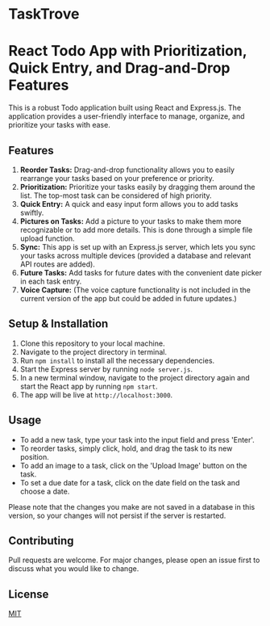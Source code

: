 # TaskTrove
# React Todo App with Prioritization, Quick Entry, and Drag-and-Drop Features

This is a robust Todo application built using React and Express.js. The application provides a user-friendly interface to manage, organize, and prioritize your tasks with ease.

## Features

1. **Reorder Tasks:** Drag-and-drop functionality allows you to easily rearrange your tasks based on your preference or priority.
2. **Prioritization:** Prioritize your tasks easily by dragging them around the list. The top-most task can be considered of high priority.
3. **Quick Entry:** A quick and easy input form allows you to add tasks swiftly.
4. **Pictures on Tasks:** Add a picture to your tasks to make them more recognizable or to add more details. This is done through a simple file upload function.
5. **Sync:** This app is set up with an Express.js server, which lets you sync your tasks across multiple devices (provided a database and relevant API routes are added).
6. **Future Tasks:** Add tasks for future dates with the convenient date picker in each task entry.
7. **Voice Capture:** (The voice capture functionality is not included in the current version of the app but could be added in future updates.)

## Setup & Installation

1. Clone this repository to your local machine.
2. Navigate to the project directory in terminal.
3. Run `npm install` to install all the necessary dependencies.
4. Start the Express server by running `node server.js`.
5. In a new terminal window, navigate to the project directory again and start the React app by running `npm start`.
6. The app will be live at `http://localhost:3000`.

## Usage

- To add a new task, type your task into the input field and press 'Enter'.
- To reorder tasks, simply click, hold, and drag the task to its new position.
- To add an image to a task, click on the 'Upload Image' button on the task.
- To set a due date for a task, click on the date field on the task and choose a date.

Please note that the changes you make are not saved in a database in this version, so your changes will not persist if the server is restarted.

## Contributing

Pull requests are welcome. For major changes, please open an issue first to discuss what you would like to change.

## License

[MIT](https://choosealicense.com/licenses/mit/)
